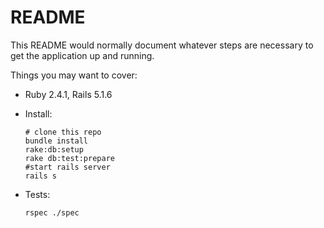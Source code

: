 # README

This README would normally document whatever steps are necessary to get the
application up and running.

Things you may want to cover:

* Ruby 2.4.1, Rails 5.1.6

* Install:
  ```
  # clone this repo
  bundle install
  rake:db:setup
  rake db:test:prepare
  #start rails server
  rails s 
  
  ```
* Tests:
  ```
  rspec ./spec

  ```
